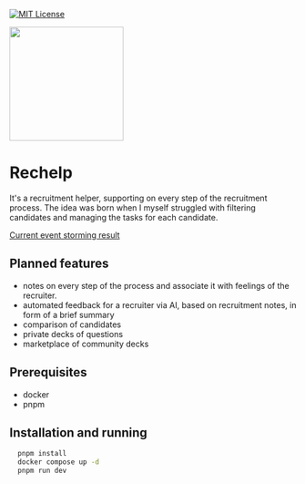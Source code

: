 [![MIT License](https://img.shields.io/badge/License-MIT-green.svg)](https://choosealicense.com/licenses/mit/)

<image src="./public/logo.webp" width="200" height="200"/>

# Rechelp

It's a recruitment helper, supporting on every step of the recruitment process. The idea was born when I myself struggled with filtering candidates and managing the tasks for each candidate.

[Current event storming result](https://link.excalidraw.com/readonly/KAcABOalBR9Ed2CimIhb)

## Planned features

- notes on every step of the process and associate it with feelings of the recruiter.
- automated feedback for a recruiter via AI, based on recruitment notes, in form of a brief summary
- comparison of candidates
- private decks of questions
- marketplace of community decks

## Prerequisites

- docker
- pnpm

## Installation and running

```bash
  pnpm install
  docker compose up -d
  pnpm run dev
```
